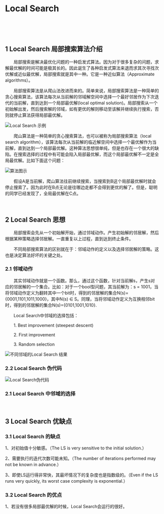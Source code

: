# Local Search

<br>
<br>
<br>


## 1 Local Search 局部搜索算法介绍

&emsp;&emsp;局部搜索是解决最优化问题的一种启发式算法。因为对于很多复杂的问题，求解最优解的时间可能是极其长的。因此诞生了各种启发式算法来退而求其次寻找次优解或近似最优解，局部搜索就是其中一种。它是一种近似算法（Approximate algorithms）。

&emsp;&emsp;局部搜索算法是从爬山法改进而来的。简单来说，局部搜索算法是一种简单的贪心搜索算法，该算法每次从当前解的邻域解空间中选择一个最好邻居作为下次迭代的当前解，直到达到一个局部最优解(local optimal solution)。局部搜索从一个初始解出发，然后搜索解的邻域，如有更优的解则移动至该解并继续执行搜索，否则就停止算法获得局部最优解。

![Local Search 示例](https://upload-images.jianshu.io/upload_images/10947003-77e2c6b9c604003d.png?imageMogr2/auto-orient/strip%7CimageView2/2/w/800)

&emsp;&emsp;爬山算法是一种简单的贪心搜索算法，也可以被称为局部搜索算法（local search algorithm），该算法每次从当前解的临近解空间中选择一个最优解作为当前解，直到达到一个局部最优解。这种算法思想很单纯，但是也存在一个很大的缺陷。在搜索选择的过程中有可能会陷入局部最优解，而这个局部最优解不一定是全局最优解。比如下面这个问题：

![算法图示](https://upload-images.jianshu.io/upload_images/10947003-114d27222389ccf6.png?imageMogr2/auto-orient/strip%7CimageView2/2/w/600)

&emsp;&emsp;假设A是当前解，爬山算法往前继续搜索，当搜索到B这个局部最优解时就会停止搜索了。因为此时在B点无论是往哪边走都不会得到更优的解了。但是，聪明的同学已经发现了，全局最优解在C点。


<br>

## 2 Local Search 思想

&emsp;&emsp;局部搜索会先从一个初始解开始，通过邻域动作。产生初始解的邻居解，然后根据某种策略选择邻居解。一直重复以上过程，直到达到终止条件。

&emsp;&emsp;不同局部搜索算法的区别就在于：邻域动作的定义以及选择邻居解的策略。这也是决定算法好坏的关键之处。

### 2.1 邻域动作

&emsp;&emsp;其实邻域动作就是一个函数。那么，通过这个函数，针对当前解s，产生s对应的邻居解的一个集合。比如：对于一个bool型问题，其当前解为：s = 1001，当将邻域动作定义为翻转其中一个bit时，得到的邻居解的集合N(s)={0001,1101,1011,1000}，其中N(s) ∈ S。同理，当将邻域动作定义为互换相邻bit时，得到的邻居解的集合N(s)={0101,1001,1010}.

&emsp;&emsp;Local Search中邻域的选择包括：

&emsp;&emsp;1. Best improvement (steepest descent)

&emsp;&emsp;2. First improvement

&emsp;&emsp;3. Random selection

![不同邻域的Local Search 结果](https://upload-images.jianshu.io/upload_images/10947003-026524f45209883a.png?imageMogr2/auto-orient/strip%7CimageView2/2/w/800)


### 2.2 Local Search 伪代码

![Local Search伪代码](https://upload-images.jianshu.io/upload_images/10947003-4d029a653a5572df.png?imageMogr2/auto-orient/strip%7CimageView2/2/w/800)


### 2.1 Local Search 中邻域的选择




<br>

## 3 Local Search 优缺点

### 3.1 Local Search 的缺点

1、对初始值十分敏感。（The LS is very sensitive to the initial solution.）

2、需要执行的迭代次数可能未知。（The number of iterations performed may not be known in advance.）

3、即使LS运行得非常快，其最坏情况下的复杂度也是指数级的。（Even if the LS runs very quickly, its worst case complexity is exponential.）

### 3.2 Local Search 的优点

1、若没有很多局部最优解的时候，Local Search会运行的很好。